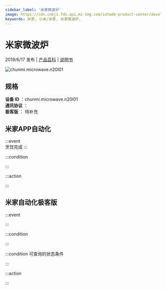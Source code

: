```yaml
---
sidebar_label: '米家微波炉'
image: https://cdn.cnbj1.fds.api.mi-img.com/iotweb-product-center/developer_16025760458076HWN18WU.png?GalaxyAccessKeyId=AKVGLQWBOVIRQ3XLEW&Expires=9223372036854775807&Signature=BCLXY6mtqvPO9y2Wu7CruD9DD+A=
keywords: 米家, 小米/米家, 米家微波炉, 
---
```

# 米家微波炉

2019/6/17 发布 | [产品百科](https://home.mi.com/webapp/content/baike/product/index.html?model=chunmi.microwave.n20l01/) | [说明书](https://home.mi.com/views/introduction.html?model=chunmi.microwave.n20l01&region=cn)

![chunmi.microwave.n20l01](https://cdn.cnbj1.fds.api.mi-img.com/iotweb-product-center/developer_16025760458076HWN18WU.png?GalaxyAccessKeyId=AKVGLQWBOVIRQ3XLEW&Expires=9223372036854775807&Signature=BCLXY6mtqvPO9y2Wu7CruD9DD+A=)

## 规格  
> 
**设备 ID** ：chunmi.microwave.n20l01  
**通讯协议** ：  
**极客版**  ： 待补充 


## 米家APP自动化  

:::event  
烹饪完成
:::

:::condition  

:::

:::action   

:::

## 米家自动化极客版  

:::event  

:::

:::condition  

:::

:::condition 可查询的状态条件  

:::

:::action  

:::

        

